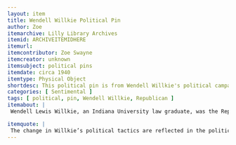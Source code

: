 ```yaml
---
layout: item
title: Wendell Willkie Political Pin
author: Zoe
itemarchive: Lilly Library Archives
itemid: ARCHIVEITEMIDHERE
itemurl:
itemcontributor: Zoe Swayne
itemcreator: unknown
itemsubject: political pins 
itemdate: circa 1940
itemtype: Physical Object
shortdesc: This political pin is from Wendell Willkie's political campaign against Franklin D. Roosevelt in 1940. 
categories: [ Sentimental ]
tags: [ political, pin, Wendell Willkie, Republican ]
itemabout: |
 Wendell Lewis Willkie, an Indiana University law graduate, was the Republican presidential nominee in the 1940 election. During this time, World War II was beginning to concern America and the growth in popularity of globalism was increasing. There was a serious lack of potential candidates in the Republican party that Republican constituents were pleased with, as other potential candidates were too concerned with domestic policy instead of foreign policy. However, Willkie was not as popular as Republicans hoped. He inadvertently presented himself as Franklin Roosevelt, but with a few adjustments. In an effort to win, he changed campaign tactics to attack Roosevelt, which worked well enough to convince Roosevelt to begin campaigning much more heavily. Ultimately, Willkie lost the presidential election to Roosevelt. 

itemquote: |
 The change in Willkie’s political tactics are reflected in the political pins that were produced during his campaign. The popularity of the political buttons that ridiculed Roosevelt for running for a third term showed how the population received Willkie’s change in political tactics, as well as what specifically was negative about running for a third term.
---
```

